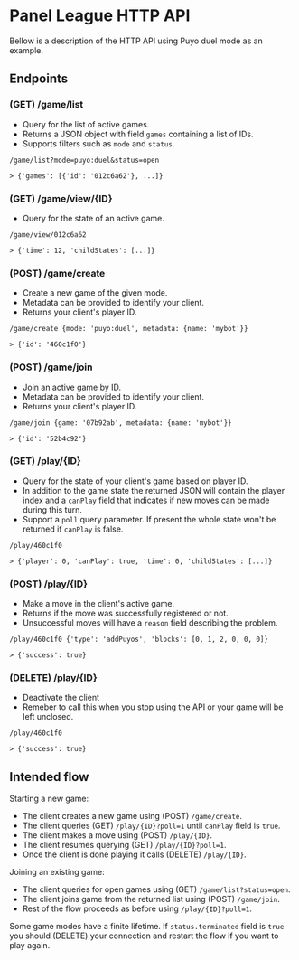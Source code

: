 # Panel League HTTP API

Bellow is a description of the HTTP API using Puyo duel mode as an example.

## Endpoints
### (GET) /game/list
  - Query for the list of active games.
  - Returns a JSON object with field `games` containing a list of IDs.
  - Supports filters such as `mode` and `status`.

`/game/list?mode=puyo:duel&status=open`

`> {'games': [{'id': '012c6a62'}, ...]}`

### (GET) /game/view/{ID}
 - Query for the state of an active game.

`/game/view/012c6a62`

`> {'time': 12, 'childStates': [...]}`

### (POST) /game/create
 - Create a new game of the given mode.
 - Metadata can be provided to identify your client.
 - Returns your client's player ID.

`/game/create {mode: 'puyo:duel', metadata: {name: 'mybot'}}`

`> {'id': '460c1f0'}`

### (POST) /game/join
 - Join an active game by ID.
 - Metadata can be provided to identify your client.
 - Returns your client's player ID.

`/game/join {game: '07b92ab', metadata: {name: 'mybot'}}`

`> {'id': '52b4c92'}`

### (GET) /play/{ID}
 - Query for the state of your client's game based on player ID.
 - In addition to the game state the returned JSON will contain the player index and a `canPlay` field that indicates if new moves can be made during this turn.
 - Support a `poll` query parameter. If present the whole state won't be returned if `canPlay` is false.

`/play/460c1f0`

`> {'player': 0, 'canPlay': true, 'time': 0, 'childStates': [...]}`

### (POST) /play/{ID}
 - Make a move in the client's active game.
 - Returns if the move was successfully registered or not.
 - Unsuccessful moves will have a `reason` field describing the problem.

`/play/460c1f0 {'type': 'addPuyos', 'blocks': [0, 1, 2, 0, 0, 0]}`

`> {'success': true}`

### (DELETE) /play/{ID}
 - Deactivate the client
 - Remeber to call this when you stop using the API or your game will be left unclosed.

`/play/460c1f0`

`> {'success': true}`

## Intended flow
Starting a new game:
 - The client creates a new game using (POST) `/game/create`.
 - The client queries (GET) `/play/{ID}?poll=1` until `canPlay` field is `true`.
 - The client makes a move using (POST) `/play/{ID}`.
 - The client resumes querying (GET) `/play/{ID}?poll=1`.
 - Once the client is done playing it calls (DELETE) `/play/{ID}`.

 Joining an existing game:
- The client queries for open games using (GET) `/game/list?status=open`.
- The client joins game from the returned list using (POST) `/game/join`.
- Rest of the flow proceeds as before using `/play/{ID}?poll=1`.

Some game modes have a finite lifetime. If `status.terminated` field is `true` you should (DELETE) your connection and restart the flow if you want to play again.
